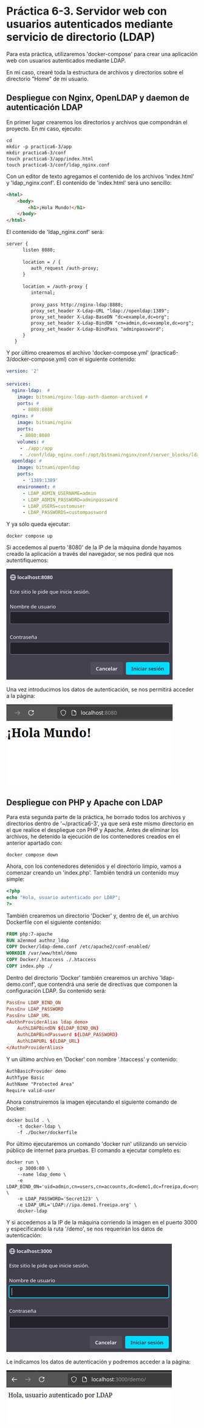 # Práctica 6-3. Servidor web con usuarios autenticados mediante servicio de directorio (LDAP)

Para esta práctica, utilizaremos 'docker-compose' para crear una 
aplicación web con usuarios autenticados mediante LDAP. 

En mi caso, crearé toda la estructura de archivos y directorios 
sobre el directorio "Home" de mi usuario.

## Despliegue con Nginx, OpenLDAP y daemon de autenticación LDAP

En primer lugar crearemos los directorios y archivos que compondrán 
el proyecto. En mi caso, ejecuto:

```console
cd 
mkdir -p practica6-3/app
mkdir practica6-3/conf
touch practica6-3/app/index.html
touch practica6-3/conf/ldap_nginx.conf
```

Con un editor de texto agregamos el contenido de los archivos 'index.html' 
y 'ldap_nginx.conf'. El contenido de 'index.html' será uno sencillo:

```html
<html>
	<body>
		<h1>¡Hola Mundo!</h1>
	</body>
</html>
```

El contenido de 'ldap_nginx.conf' será:

```nginx
server {
      listen 8080;

      location = / {
         auth_request /auth-proxy;
      }

      location = /auth-proxy {
         internal;

         proxy_pass http://nginx-ldap:8888;
         proxy_set_header X-Ldap-URL "ldap://openldap:1389";
         proxy_set_header X-Ldap-BaseDN "dc=example,dc=org";
         proxy_set_header X-Ldap-BindDN "cn=admin,dc=example,dc=org";
         proxy_set_header X-Ldap-BindPass "adminpassword";
      }
   }
```

Y por último crearemos el archivo 'docker-compose.yml' 
(practica6-3/docker-compose.yml) con el siguiente contenido: 

```yaml
version: '2'

services:
  nginx-ldap:  # 
    image: bitnami/nginx-ldap-auth-daemon-archived # 
    ports: # 
      - 8888:8888
  nginx: # 
    image: bitnami/nginx
    ports: 
     - 8080:8080
    volumes: # 
     - ./app:/app
     - ./conf/ldap_nginx.conf:/opt/bitnami/nginx/conf/server_blocks/ldap_nginx.conf
  openldap: # 
    image: bitnami/openldap
    ports:
      - '1389:1389'    
    environment: # 
      - LDAP_ADMIN_USERNAME=admin
      - LDAP_ADMIN_PASSWORD=adminpassword
      - LDAP_USERS=customuser
      - LDAP_PASSWORDS=custompassword
```

Y ya sólo queda ejecutar:

```console
docker compose up
```

Si accedemos al puerto '8080' de la IP de la máquina donde hayamos creado la 
aplicación a través del navegador, se nos pedirá que nos autentifiquemos: 

![Autenticación](./images/autenticacion_nginx_lpad.png)

Una vez introducimos los datos de autenticación, se nos permitirá acceder 
a la página:

![Página](./images/pagina_nginx_lpad.png)

## Despliegue con PHP y Apache con LDAP

Para esta segunda parte de la práctica, he borrado todos los archivos y 
directorios dentro de '~/practica6-3', ya que será este mismo directorio 
en el que realice el despliegue con PHP y Apache. Antes de eliminar los 
archivos, he detenido la ejecución de los contenedores creados en el 
anterior apartado con:

```console
docker compose down
```

Ahora, con los contenedores detenidos y el directorio limpio, vamos a 
comenzar creando un 'index.php'. También tendrá un contenido muy simple:

```php
<?php
echo "Hola, usuario autenticado por LDAP";
?>
```

También crearemos un directorio 'Docker' y, dentro de él, un archivo Dockerfile 
con el siguiente contenido:

```dockerfile
FROM php:7-apache
RUN a2enmod authnz_ldap
COPY Docker/ldap-demo.conf /etc/apache2/conf-enabled/
WORKDIR /var/www/html/demo
COPY Docker/.htaccess ./.htaccess
COPY index.php ./
```

Dentro del directorio 'Docker' también crearemos un archivo 'ldap-demo.conf', 
que contendrá una serie de directivas que componen la configuración LDAP. 
Su contenido será:

```conf
PassEnv LDAP_BIND_ON
PassEnv LDAP_PASSWORD
PassEnv LDAP_URL
<AuthnProviderAlias ldap demo>
    AuthLDAPBindDN ${LDAP_BIND_ON}
    AuthLDAPBindPassword ${LDAP_PASSWORD}
    AuthLDAPURL ${LDAP_URL}
</AuthnProviderAlias> 
```

Y un último archivo en 'Docker' con nombre '.htaccess' y contenido:

```txt
AuthBasicProvider demo
AuthType Basic
AuthName "Protected Area"
Require valid-user
```

Ahora construiremos la imagen ejecutando el siguiente comando de Docker:

```console
docker build . \
    -t docker-ldap \
    -f ./Docker/dockerfile
```

Por último ejecutaremos un comando 'docker run' utilizando un servicio público 
de internet para pruebas. El comando a ejecutar completo es:

```console
docker run \
    -p 3000:80 \
    --name ldap_demo \
    -e LDAP_BIND_ON='uid=admin,cn=users,cn=accounts,dc=demo1,dc=freeipa,dc=org' \
    -e LDAP_PASSWORD='Secret123' \
    -e LDAP_URL='LDAP://ipa.demo1.freeipa.org' \
    docker-ldap
```

Y si accedemos a la IP de la máquina corriendo la imagen en el puerto 3000 y 
especificando la ruta '/demo', se nos requerirán los datos de autenticación:

![Autenticación Apache](./images/autenticacion_apache.png)

Le indicamos los datos de autenticación y podremos acceder a la página:

![Página Apache](./images/pagina_apache.png)
